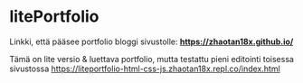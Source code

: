 # litePortfolio
Linkki, että pääsee portfolio bloggi sivustolle: <b> https://zhaotan18x.github.io/ </b>

Tämä on lite versio & luettava portfolio, mutta testattu pieni editointi toisessa sivustossa
https://liteportfolio-html-css-js.zhaotan18x.repl.co/index.html
